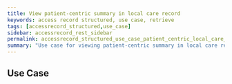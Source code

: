```yaml
---
title: View patient-centric summary in local care record
keywords: access record structured, use case, retrieve
tags: [accessrecord_structured,use_case]
sidebar: accessrecord_rest_sidebar
permalink: accessrecord_structured_use_case_patient_centric_local_care_record.html
summary: "Use case for viewing patient-centric summary in local care record"
---
```


## Use Case ##
